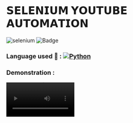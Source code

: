 # 𝗦𝗘𝗟𝗘𝗡𝗜𝗨𝗠 𝗬𝗢𝗨𝗧𝗨𝗕𝗘 𝗔𝗨𝗧𝗢𝗠𝗔𝗧𝗜𝗢𝗡
 ![selenium](https://img.shields.io/badge/Selenium-Youtube%20Automation-0281f8) ![Badge](https://img.shields.io/badge/status-active-brightgreen) 
 ### Language used :eyes: : [![Python](https://img.shields.io/badge/-Python-black?style=flat&logo=python&link=https://github.com/0xfarben/selenium-youtube-automation)](https://github.com/0xfarben/selenium-youtube-automation) 
 ### Demonstration : 
<video src='https://www.youtube.com/watch?v=OWl9p3oFKgg' width=180/>
█▀ █☰ ▄█▀ ▀█▀ ◖ ▅▀▅ ▄█▀ █☰ ▄█▀ :rocket: :sparkles:
### 

| Test Case ID | Test Description                        | Steps to Execute                                                                        | Expected Outcome                 | Actual Outcome                   | Status |
|--------------|-----------------------------------------|-----------------------------------------------------------------------------------------|----------------------------------|----------------------------------|--------|
| TC01         | Verify homepage loads successfully.     | 1. Open browser. <br> 2. Navigate to YouTube URL.                                       | YouTube homepage loads.          | YouTube homepage loads.          | Pass   |
| TC02         | Verify login functionality and dashboard visibility. | 1. Open YouTube. <br> 2. Click login. <br> 3. Enter credentials. <br> 4. Submit login.  | User dashboard is visible.       | User dashboard is visible.       | Pass   |
| TC03         | Verify search functionality after login. | 1. Open YouTube and login. <br> 2. Enter search query. <br> 3. Click search.             | Search results are displayed.    | Search results are displayed.    | Pass   |
| TC04         | Verify ad skipping functionality.       | 1. Open YouTube and login. <br> 2. Search video. <br> 3. Play video. <br> 4. Skip ad if any. | Ad is skipped, video plays.      | Ad is skipped, video plays.      | Pass   |
| TC05         | Verify play/pause functionality.        | 1. Open YouTube and login. <br> 2. Search video. <br> 3. Play video. <br> 4. Skip ad. <br> 5. Play/pause video. | Video can be played/paused.      | Video can be played/paused.      | Pass   |
| TC06         | Verify like/dislike functionality.      | 1. Open YouTube and login. <br> 2. Search video. <br> 3. Play video. <br> 4. Skip ad. <br> 5. Like/dislike video. | Video is liked/disliked.         | Video is liked/disliked.         | Pass   |
| TC07         | Verify subscribe functionality.         | 1. Open YouTube and login. <br> 2. Search video. <br> 3. Play video. <br> 4. Skip ad. <br> 5. Subscribe to channel. | Channel is subscribed.           | Channel is subscribed.           | Pass   |
| TC08         | Verify Share, copy link, close.         | 1. Open YouTube and login. <br> 2. Search video. <br> 3. Play video. <br> 4. Skip ad. <br> 5. Share, copy link, close. | Share Button clicked, link copied, closed the dialog box | Share Button clicked, link copied, closed the dialog box | Pass   |
| TC09         | Verify comment functionality.           | 1. Open YouTube and login. <br> 2. Search video. <br> 3. Play video. <br> 4. Skip ad. <br> 5. Comment on video. | Comment is posted.               | Comment is posted.               | Pass   |

